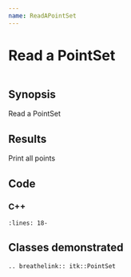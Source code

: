 ```yaml
---
name: ReadAPointSet
---
```


# Read a PointSet

```{index} single: PointSet single: Mesh single: VTKPolyDataReader pair: Mesh; GetPoint
```

## Synopsis

Read a PointSet

## Results

Print all points

## Code

### C++

```{literalinclude} Code.cxx
:lines: 18-
```

## Classes demonstrated

```{eval-rst}
.. breathelink:: itk::PointSet
```
